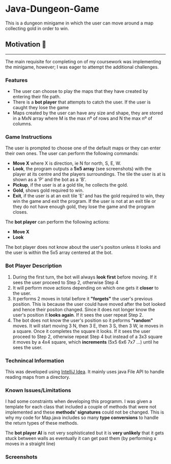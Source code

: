 # Java-Dungeon-Game
This is a dungeon minigame in which the user can move around a map collecting gold in order to win.

## Motivation :bullettrain_front:
---
The main requisite for completing on of my coursework was implementing the minigame, however; I was eager to attempt the additional challenges.

### Features
- The user can choose to play the maps that they have created by entering their file path.
- There is a **bot player** that attempts to catch the user. If the user is caught they lose the game
- Maps created by the user can have any size and shape, they are stored in a MxN array where M is the max nº of rows and N the max nº of columns.
### Game Instructions
The user is prompted to choose one of the default maps or they can enter their own ones.
The user can perform the following commands:
- **Move X** where X is direction, ie N for north, S, E, W. 
- **Look**, the program outputs a **5x5 array** (see screenshots) with the player at its centre and the players surroundings. The tile the user is at is shown as a 'P' and the bot as a 'B'.
- **Pickup**, if the user is at a gold tile, he collects the gold.
- **Gold**, shows gold required to win.
- **Exit**, if the user is at an exit tile 'E' and has the gold required to win, they win the game and exit the program. If the user is not at an exit tile or they do not have enough gold, they lose the game and the program closes.

The **bot player** can perform the following actions:
- **Move X**
- **Look**

The bot player does not know about the user's positon unless it looks and the user is within the 5x5 array centered at the bot.
### Bot Player Description

1. During the first turn, the bot will always **look first** before moving. If it sees the user proceed to Step 2, otherwise Step 4
2. It will perform move actions depending on which one gets it **closer** to the user. 
3. It performs 2 moves in total before it **"forgets"** the user's previous position. This is because the user could have moved after the bot looked and hence their positon changed. Since it does not longer know the user's position it **looks again**. If it sees the user repeat Step 2.
4. The bot does not know the user's position so it peforms **"random"** moves. It will start moving 3 N, then 3 E, then 3 S, then 3 W, ie moves in a square. Once it completes the square it looks. If it sees the user proceed to Step 2, otherwise repeat Step 4 but instead of a 3x3 square it moves by a 4x4 square, which **increments** (5x5 6x6 7x7 ...) until he sees the user.

### Technincal Information
This was developed using [IntelliJ Idea](https://www.jetbrains.com/idea/). It mainly uses java File API to handle reading maps from a directory.

### Known Issues/Limitations
I had some constraints when developing this programm. I was given a template for each class that included a couple of methods that were not implemented and these **methods' signatures** could not be changed. This is why my code for Map.java includes so many **type conversions** to handle the return types of these methods.

The **bot player AI** is not very sophisticated but it is **very unlikely** that it gets stuck between walls as eventually it can get past them (by performing x moves in a straight line)

### Screenshots
